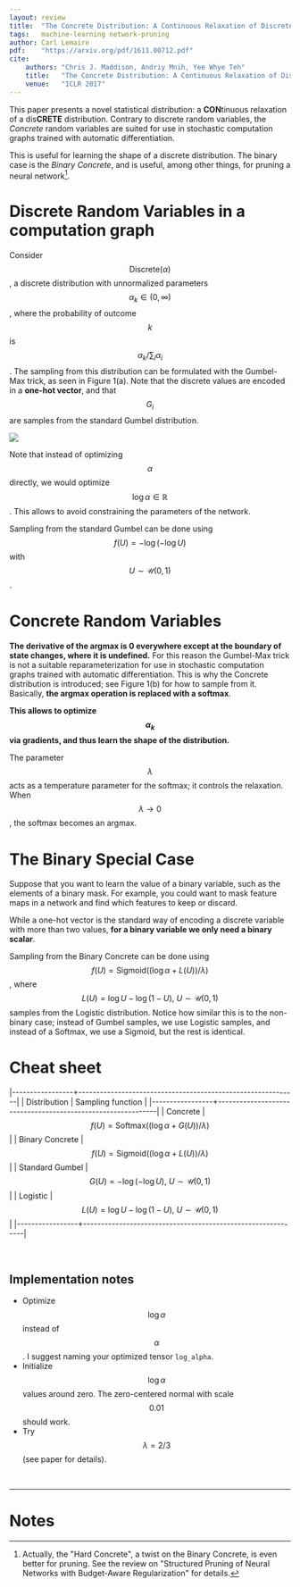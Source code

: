 ```yaml
---
layout: review
title:  "The Concrete Distribution: A Continuous Relaxation of Discrete Random Variables"
tags:   machine-learning network-pruning
author: Carl Lemaire
pdf:    "https://arxiv.org/pdf/1611.00712.pdf"
cite:
    authors: "Chris J. Maddison, Andriy Mnih, Yee Whye Teh"
    title:   "The Concrete Distribution: A Continuous Relaxation of Discrete Random Variables"
    venue:   "ICLR 2017"
---
```


This paper presents a novel statistical distribution: a **CON**tinuous relaxation of a dis**CRETE** distribution. Contrary to discrete random variables, the _Concrete_ random variables are suited for use in stochastic computation graphs trained with automatic differentiation.

This is useful for learning the shape of a discrete distribution. The binary case is the _Binary Concrete_, and is useful, among other things, for pruning a neural network[^1].

# Discrete Random Variables in a computation graph

Consider $$\mathrm{Discrete}(\alpha)$$, a discrete distribution with unnormalized parameters $$\alpha_k \in (0,\infty)$$, where the probability of outcome $$k$$ is $$\alpha_k / \sum_i \alpha_i$$. The sampling from this distribution can be formulated with the Gumbel-Max trick, as seen in Figure&nbsp;1(a). Note that the discrete values are encoded in a **one-hot vector**, and that $$G_i$$ are samples from the standard Gumbel distribution.

![](/machine-learning/images/concrete/fig1.png)

Note that instead of optimizing $$\alpha$$ directly, we would optimize $$\log \alpha \in \mathbb{R}$$. This allows to avoid constraining the parameters of the network.

Sampling from the standard Gumbel can be done using $$f(U)=-\log(-\log U)$$ with $$U \sim \mathcal{U}(0,1)$$.

# Concrete Random Variables

**The derivative of the argmax is 0 everywhere except at the boundary of state changes, where it is undefined.** For this reason the Gumbel-Max trick is not a suitable reparameterization for use in stochastic computation graphs trained with automatic differentiation. This is why the Concrete distribution is introduced; see Figure&nbsp;1(b) for how to sample from it. Basically, **the argmax operation is replaced with a softmax**.

**This allows to optimize $$\alpha_k$$ via gradients, and thus learn the shape of the distribution.**

The parameter $$\lambda$$ acts as a temperature parameter for the softmax; it controls the relaxation. When $$\lambda \to 0$$, the softmax becomes an argmax.

# The Binary Special Case

Suppose that you want to learn the value of a binary variable, such as the elements of a binary mask. For example, you could want to mask feature maps in a network and find which features to keep or discard.

While a one-hot vector is the standard way of encoding a discrete variable with more than two values, **for a binary variable we only need a binary scalar**.

Sampling from the Binary Concrete can be done using $$f(U)=\mathrm{Sigmoid}(( \log \alpha + L(U) ) / \lambda)$$, where $$L(U)=\log U - \log(1-U),\ U \sim \mathcal{U}(0,1)$$ samples from the Logistic distribution. Notice how similar this is to the non-binary case; instead of Gumbel samples, we use Logistic samples, and instead of a Softmax, we use a Sigmoid, but the rest is identical.

# Cheat sheet

|-----------------+-------------------------------------------------------------|
| Distribution    | Sampling function                                           |
|-----------------+-------------------------------------------------------------|
| Concrete        | $$f(U)=\mathrm{Softmax}((\log \alpha + G(U))/\lambda)$$     |
| Binary Concrete | $$f(U)=\mathrm{Sigmoid}(( \log \alpha + L(U) ) / \lambda)$$ |
| Standard Gumbel | $$G(U)=-\log(-\log U),\ U \sim \mathcal{U}(0,1)$$           |
| Logistic        | $$L(U)=\log U - \log(1-U),\ U \sim \mathcal{U}(0,1)$$       |
|-----------------+-------------------------------------------------------------|

<br>

## Implementation notes

* Optimize $$\log \alpha$$ instead of $$\alpha$$. I suggest naming your optimized tensor `log_alpha`.
* Initialize $$\log \alpha$$ values around zero. The zero-centered normal with scale $$0.01$$ should work.
* Try $$\lambda=2/3$$ (see paper for details).

<br>

---
# Notes

[^1]: Actually, the "Hard Concrete", a twist on the Binary Concrete, is even better for pruning. See the review on "Structured Pruning of Neural Networks with Budget-Aware Regularization" for details.